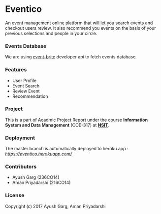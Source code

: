 # Eventico
An event management online platform that will let you search events and checkout users review. It also recommend you events on the basis of your previous selections and people in your circle.

### Events Database
We are using [event-brite](https://www.eventbrite.com/developer/v3/) developer api to fetch events database.

### Features
- User Profile
- Event Search
- Review Event
- Recommendation

### Project
This is a part of Acadmic Project Report under the course **Information System and Data Management** (COE-317) at [**NSIT**](www.nsit.ac.in).

### Deployment
The master branch is automatically deployed to heroku app : *https://eventico.herokuapp.com/*

### Contributors
- Ayush Garg (236CO14)
- Aman Priyadarshi (216CO14)

### License
Copyright (c) 2017 Ayush Garg, Aman Priyadarshi
